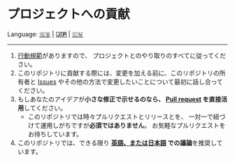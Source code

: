 # プロジェクトへの貢献

Language: [🇬🇧](./CONTRIBUTING.md) | **🇯🇵** | [🇨🇳](./CONTRIBUTING.zh.md)

---

1. [行動規範](./CODE_OF_CONDUCT.ja.md)がありますので、
   プロジェクトとのやり取りのすべてに従ってください。
2. このリポジトリに貢献する際には、変更を加える前に、このリポジトリの所有者と
   [Issues](https://github.com/kurone-kito/udonsharp-toybox/issues)
   やその他の方法で変更したいことについて最初に話し合ってください。
3. もしあなたのアイデアが**小さな修正で示せるのなら、
   [Pull request](https://github.com/kurone-kito/udonsharp-toybox/pulls)
   を直接活用**してください。
   - このリポジトリでは時々プルリクエストとリリースとを、
     一対一で紐づけて運用しがちですが**必須ではありません**。
     お気軽なプルリクエストをお待ちしています。
4. このリポジトリでは、できる限り
   **[英語、または日本語](https://translate.google.com/)
   での議論**を推奨しています。
